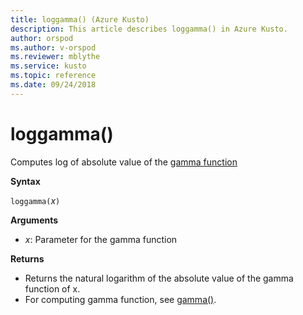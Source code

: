 ```yaml
---
title: loggamma() (Azure Kusto)
description: This article describes loggamma() in Azure Kusto.
author: orspod
ms.author: v-orspod
ms.reviewer: mblythe
ms.service: kusto
ms.topic: reference
ms.date: 09/24/2018
---
```

# loggamma()

Computes log of absolute value of the [gamma function](https://en.wikipedia.org/wiki/Gamma-function)

**Syntax**

`loggamma(`*x*`)`

**Arguments**

* *x*: Parameter for the gamma function

**Returns**

* Returns the natural logarithm of the absolute value of the gamma function of x.
* For computing gamma function, see [gamma()](gammafunction.md).

